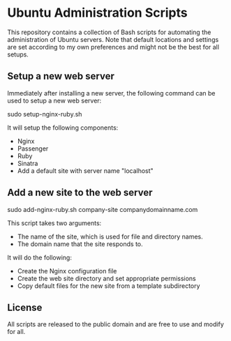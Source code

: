 # Ubuntu Administration Scripts

This repository contains a collection of Bash scripts for automating the administration of Ubuntu servers.
Note that default locations and settings are set according to my own preferences and might not be the best
for all setups.

## Setup a new web server

Immediately after installing a new server, the following command can be used to setup a new web server:

sudo setup-nginx-ruby.sh

It will setup the following components:

- Nginx
- Passenger
- Ruby
- Sinatra
- Add a default site with server name "localhost"

## Add a new site to the web server

sudo add-nginx-ruby.sh company-site companydomainname.com

This script takes two arguments:

- The name of the site, which is used for file and directory names.
- The domain name that the site responds to.

It will do the following:

- Create the Nginx configuration file
- Create the web site directory and set appropriate permissions
- Copy default files for the new site from a template subdirectory

## License

All scripts are released to the public domain and are free to use and modify for all.


